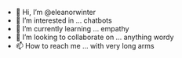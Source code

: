 - 👋 Hi, I’m @eleanorwinter
- 👀 I’m interested in ... chatbots
- 🌱 I’m currently learning ... empathy
- 💞️ I’m looking to collaborate on ... anything wordy
- 📫 How to reach me ... with very long arms

<!---
eleanorwinter/eleanorwinter is a ✨ special ✨ repository because its `README.md` (this file) appears on your GitHub profile.
You can click the Preview link to take a look at your changes.
--->
